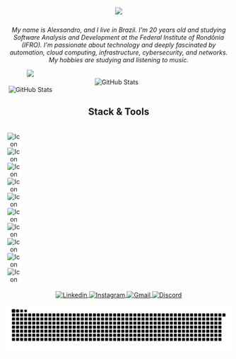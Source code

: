 <h1 align="center">
<img 
   src="https://readme-typing-svg.herokuapp.com?font=Fira+Code&size=28&pause=500&color=00F7FF&center=true&vCenter=true&width=600&lines=+Wellcome+to+my+GitHub"
/>
</h1>

<p align="center"> 
  <i>  My name is Alexsandro, and I live in Brazil. I'm 20 years old and studying Software Analysis and Development at the Federal Institute of Rondônia (IFRO). I'm passionate about technology and deeply fascinated by automation, cloud computing, infrastructure, cybersecurity, and networks. My hobbies are studying and listening to music. 
  </i>
</p>

<div align="center">
<img 
   aling="center"
   height="300"
   style="padding-right: 400px;"
   src="https://nirzak-streak-stats.vercel.app/?user=alexsandroocanha&theme=tokyonight&hide_border=false&background=0D1117&ring=E639AF&fire=E639AF&currStreakLabel=E639AF&sideNums=58A6FF&sideLabels=FFFFFF&dates=8B949E&cache_seconds=50000" 
/>
<img
   aling="center"
   alt="GitHub Stats"
   height="200"
   style="padding-right: 10px;"
   src="https://github-readme-stats.vercel.app/api?username=alexsandroocanha&show_icons=true&theme=radical&border_color=141321&cache_seconds=1500"
/>
<img 
   aling="center"
   alt="GitHub Stats"
   height="200px"
   style="padding-right: 400px;" 
   src="https://github-readme-stats.vercel.app/api/top-langs/?username=alexsandroocanha&layout=compact&theme=radical&border_color=141321&cache_seconds=1500" 
/>


</div>

<div align="center">
  <h2> <strong>Stack & Tools </strong></h2>
</div>

<br>
<div align="center">
<img
   aling="right"
   alt="Icon"
   height="50px"
   style="padding-right: 500px;"    
   src="https://cdn.jsdelivr.net/gh/devicons/devicon@latest/icons/python/python-original.svg" 
/>
<img 
   aling="right"
   alt="Icon"
   height="50px"
   style="padding-right: 500px;" 
   src="https://cdn.jsdelivr.net/gh/devicons/devicon@latest/icons/go/go-original-wordmark.svg"
/>        
<img 
   aling="right"
   alt="Icon"
   height="50px"
   style="padding-right: 500px;" 
   src="https://cdn.jsdelivr.net/gh/devicons/devicon@latest/icons/docker/docker-original.svg"
/>
<img 
   aling="right"
   alt="Icon"
   height="50px"
   style="padding-right: 500px;" 
   src="https://cdn.jsdelivr.net/gh/devicons/devicon@latest/icons/kubernetes/kubernetes-original.svg"
/>
<img 
   aling="right"
   alt="Icon"
   height="50px"
   style="padding-right: 500px;" 
   src="https://cdn.jsdelivr.net/gh/devicons/devicon@latest/icons/terraform/terraform-original.svg"
/>            
<img 
   aling="right"
   alt="Icon"
   height="50px"
   style="padding-right: 500px;" 
   src="https://cdn.jsdelivr.net/gh/devicons/devicon@latest/icons/git/git-original.svg"
/>      
<img 
   aling="right"
   alt="Icon"
   height="50px"
   style="padding-right: 500px;" 
   src="https://cdn.jsdelivr.net/gh/devicons/devicon@latest/icons/amazonwebservices/amazonwebservices-original-wordmark.svg"
/>
<img 
   aling="right"
   alt="Icon"
   height="50px"
   style="padding-right: 500px;" 
   src="https://cdn.jsdelivr.net/gh/devicons/devicon@latest/icons/neovim/neovim-original.svg"
/>
<img 
   aling="right"
   alt="Icon"
   height="50px"
   style="padding-right: 500px;" 
   src="https://cdn.jsdelivr.net/gh/devicons/devicon@latest/icons/vscode/vscode-original.svg"
/>
<img 
   aling="right"
   alt="Icon"
   height="50px"
   style="padding-right: 500px;" 
   src="https://cdn.jsdelivr.net/gh/devicons/devicon@latest/icons/bash/bash-original.svg" 
/>

</div>
<br>
<div align="center">
<a href="https://www.linkedin.com/in/alexsandro-ocanha-rodrigues-77149a35b/" target="_blank" rel="noopener noreferrer">
  <img
    align="center"
    alt="Linkedin"
    height="100"
    src="https://img.shields.io/badge/LinkedIn-0077B5?style=for-the-badge&logo=linkedin&logoColor=white"
  />
</a>
<a href="https://www.instagram.com/alexsandro.pcap/" target="_blank" rel="noopener noreferrer">
  <img
    align="center"
    alt="Instagram"
    height="100"
    src="https://img.shields.io/badge/Instagram-E4405F?style=for-the-badge&logo=instagram&logoColor=white"
  />
</a>
<a href="mailto:alexsandroocanha@gmail.com" target="_blank" rel="noopener noreferrer">
  <img
    align="center"
    alt="Gmail"
    height="100"
    src="https://img.shields.io/badge/Gmail-D14836?style=for-the-badge&logo=gmail&logoColor=white"
  />
</a>
<a href="https://discord.com/users/alfacee.xps" target="_blank" rel="noopener noreferrer">
  <img
    align="center"
    alt="Discord"
    height="100"
    src="https://img.shields.io/badge/Discord-7289DA?style=for-the-badge&logo=discord&logoColor=white"
  />
</a>

</div>
<p align="center">
    <img src="https://raw.githubusercontent.com/alexsandroocanha/alexsandroocanha/output/snake.svg" alt="Snake animation" />
</p>

 




